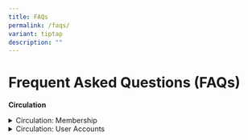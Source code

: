 ```yaml
---
title: FAQs
permalink: /faqs/
variant: tiptap
description: ""
---
```

<h1><strong>Frequent Asked Questions (FAQs)</strong></h1>
<p><strong>Circulation</strong>
</p>
<div data-type="detailGroup" class="isomer-accordion-group isomer-accordion isomer-accordion-white">
<details class="isomer-details">
<summary>Circulation: Membership</summary>
<div data-type="detailsContent" class="isomer-details-content">
<p><strong><em>Q: Who is eligible for READ@Academy membership?</em></strong>
</p>
<p>A: Membership is open to:</p>
<ul data-tight="true" class="tight">
<li>
<p>Education officers of MOE and non-MOE schools</p>
</li>
<li>
<p>Executive and Administrative Staff of MOE and non-MOE schools</p>
</li>
<li>
<p>Allied Educators (schools and MOE HQs)</p>
</li>
<li>
<p>MOE kindergarten educators</p>
</li>
<li>
<p>School Counsellors</p>
</li>
<li>
<p>Special Education Needs Officers</p>
</li>
<li>
<p>Student Welfare Officers)</p>
</li>
<li>
<p>Outdoor Adventure Educators</p>
</li>
<li>
<p>MOE Retired staff</p>
</li>
<li>
<p>External members from organisations that have work related to MOE.</p>
</li>
</ul>
<p></p>
<p><strong><em>Q: I am a direct-hire teacher. I have a MIMS Login ID but I cannot access resources in READ@Academy with my MIMS ID. How do I apply for membership?</em></strong>
</p>
<p>A:<em> </em>To access READ@Academy (RAC) through the MIMS portal, you
need specific account permissions. Please contact your Local MIMS Administrator
(LA) to assist with the application process for RAC account access.</p>
</div>
</details>
</div>
<div data-type="detailGroup" class="isomer-accordion-group isomer-accordion isomer-accordion-white">
<details class="isomer-details">
<summary>Circulation: User Accounts</summary>
<div data-type="detailsContent" class="isomer-details-content">
<p><strong><em>Q: How can I login to READ@Academy?</em></strong>
</p>
<p>A: Members may avail yourselves with the full range of resources and services
available by logging in with your MIMS ID.</p>
<p></p>
<p>Please adhere to&nbsp;the following procedures to access READ@Academy
resources:&nbsp;</p>
<p></p>
<ul data-tight="true" class="tight">
<li>
<p>Access READ@Academy landing page</p>
<div class="isomer-image-wrapper">
<img style="box-sizing: inherit; font-family: Lato, sans-serif; max-width: 100%; height: auto; display: block; margin: auto; width: 813.328px;" height="auto" width="100%" alt="" src="https://staging.dnpmasf1lgrx4.amplifyapp.com/images/download.png">
</div>
</li>
<li>
<p>Log in using MIMS ID</p>
</li>
</ul>
<p></p>
<div class="isomer-image-wrapper">
<img style="width: 100%" height="auto" width="100%" alt="" src="/images/download__1_.png">
</div>
<p></p>
<p><strong><em>Q: I have forgotten my password. What should I do?</em></strong>
</p>
<p>A: You can request for a password reset for your MIMS account through
your Local MIMS Administrator (LA).</p>
<p></p>
<p><strong><em>Q: I'm unable to log in to READ@Academy using the MIMS login button. What troubleshooting steps should I take?</em></strong>
</p>
<p>A: Please contact the relevant service desks:</p>
<table style="minWidth: 100px">
<colgroup>
<col>
<col>
<col>
<col>
</colgroup>
<tbody>
<tr>
<th rowspan="1" colspan="1">
<p><strong>Staff</strong>
</p>
</th>
<th rowspan="1" colspan="1">
<p><strong>Description</strong>
</p>
</th>
<th rowspan="1" colspan="1">
<p><strong>Service</strong>
<br><strong>Desk</strong>
</p>
</th>
<th rowspan="1" colspan="1">
<p><strong>Email address</strong>
</p>
</th>
</tr>
<tr>
<td rowspan="1" colspan="1">
<p>HQ staff</p>
</td>
<td rowspan="1" colspan="1">
<p>EUSS Service Desk is the first level support for HQ related&nbsp;issues/enquiries/feedback</p>
</td>
<td rowspan="1" colspan="1">
<p>EUSS Service Desk</p>
</td>
<td rowspan="1" colspan="1">
<p><a href="mailto:EUSS_SERVICEDESK@support.gov.sg" rel="noopener noreferrer nofollow" target="_blank"><u>EUSS_SERVICEDESK@support.gov.sg</u></a>
</p>
</td>
</tr>
<tr>
<td rowspan="1" colspan="1">
<p>School staff</p>
</td>
<td rowspan="1" colspan="1">
<p>SSOE Service Desk is the first level support&nbsp;for school-related issues/
enquiries/feedback</p>
</td>
<td rowspan="1" colspan="1">
<p>SSOE Service Desk</p>
</td>
<td rowspan="1" colspan="1">
<p><a href="mailto:EUSS_SERVICEDESK@support.gov.sg" rel="noopener noreferrer nofollow" target="_blank"><u>help@schools.gov.sg</u></a>
</p>
</td>
</tr>
</tbody>
</table>
</div>
</details>
</div>
<p></p>
<p></p>